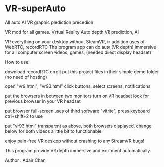 # VR-superAuto
All auto AI VR graphic prediction precedion

VR mod for all games. Virtual Reality Auto depth VR prediction, AI

VR everything on your desktop without SteamVR, in addition uses of WebRTC, recordRTC This program app can do auto (VR depth) immersive for all computer screen videos, games, (needed direct display headset)

How to use:

download recordRTC on git put this project files in their simple demo folder (no need of hosting) 

open "vr9.html", "vr93.html" click buttons, select screens, notifications 

put the browsers in between two monitors turn on VR headset look for previous browser in your VR headset 

put browser full-screen uses of third software "vitrite", press keyboard ctrl+shift+2 to use 

put "vr93.html" transparent as above, both browsers displayed, change below for both videos a little bit to functionable 

enjoy pain-free VR desktop without crashing to any StreamVR bugs! 

This program provide VR depth immersive and excitment automatically.

Author : Adair Chan
